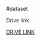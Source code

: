 #dataset

Drive link

[DRIVE LINK](https://drive.google.com/drive/folders/1NMV5QRCNd0l6K8nmKcAjEiXISG7tMqbc?usp=sharing)
